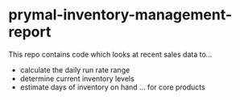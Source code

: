 # prymal-inventory-management-report


This repo contains code which looks at recent sales data to...
- calculate the daily run rate range 
- determine current inventory levels
- estimate days of inventory on hand
... for core products